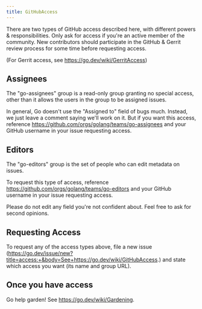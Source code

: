 ```yaml
---
title: GitHubAccess
---
```


There are two types of GitHub access described here, with different powers & responsibilities. Only ask for access if you're an active member of the community. New contributors should participate in the GitHub & Gerrit review process for some time before requesting access.

(For Gerrit access, see https://go.dev/wiki/GerritAccess)

## Assignees

The "go-assignees" group is a read-only group granting no special access, other than it allows the users in the group to be assigned issues.

In general, Go doesn't use the "Assigned to" field of bugs much. Instead, we just leave a comment saying we'll work on it. But if you want this access, reference https://github.com/orgs/golang/teams/go-assignees and your GitHub username in your issue requesting access.

## Editors

The "go-editors" group is the set of people who can edit metadata on issues.

To request this type of access, reference https://github.com/orgs/golang/teams/go-editors and your GitHub username in your issue requesting access.

Please do not edit any field you're not confident about. Feel free to ask for second opinions.

## Requesting Access

To request any of the access types above, file a new issue (https://go.dev/issue/new?title=access:+&body=See+https://go.dev/wiki/GitHubAccess.) and state which access you want (its name and group URL).

## Once you have access

Go help garden! See https://go.dev/wiki/Gardening.

